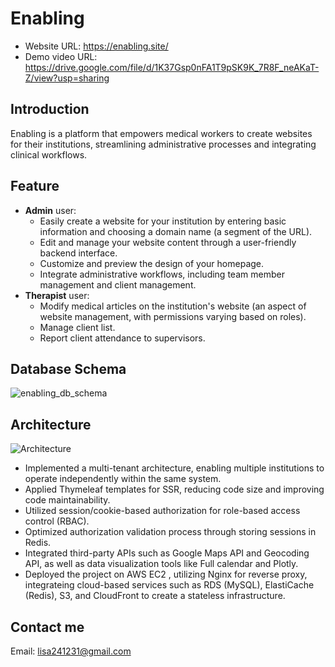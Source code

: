 # Enabling
- Website URL: https://enabling.site/
- Demo video URL: https://drive.google.com/file/d/1K37Gsp0nFA1T9pSK9K_7R8F_neAKaT-Z/view?usp=sharing

## Introduction
Enabling is a platform that empowers medical workers to create websites for their institutions, streamlining administrative processes and integrating clinical workflows.

## Feature
- **Admin** user: 
  - Easily create a website for your institution by entering basic information and choosing a domain name (a segment of the URL).
  - Edit and manage your website content through a user-friendly backend interface.
  - Customize and preview the design of your homepage.
  - Integrate administrative workflows, including team member management and client management.
- **Therapist** user:
  - Modify medical articles on the institution's website (an aspect of website management, with permissions varying based on roles).
  - Manage client list.
  - Report client attendance to supervisors.
## Database Schema
![enabling_db_schema](https://github.com/yichien1995/enabling_project/assets/152785669/1149a393-771f-447b-be8f-c503bd742940)
## Architecture
![Architecture](https://github.com/yichien1995/enabling_project/assets/152785669/b1c1e354-5dbe-49d0-90ed-46bcc88498f3)
- Implemented a multi-tenant architecture, enabling multiple institutions to operate independently within the same system.
- Applied Thymeleaf templates for SSR, reducing code size and improving code maintainability.
- Utilized session/cookie-based authorization for role-based access control (RBAC).
- Optimized authorization validation process through storing sessions in Redis. 
- Integrated third-party APIs such as Google Maps API and Geocoding API, as well as data visualization tools like Full calendar and Plotly.
- Deployed the project on AWS EC2 , utilizing Nginx for reverse proxy, integrateing cloud-based services such as RDS (MySQL), ElastiCache (Redis), S3, and CloudFront to create a stateless infrastructure.
## Contact me
Email: lisa241231@gmail.com
